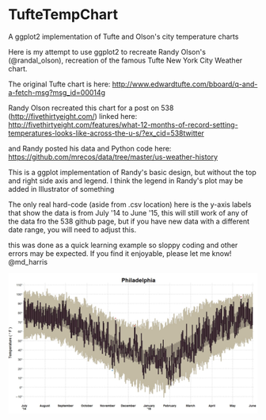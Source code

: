 # TufteTempChart
A ggplot2 implementation of Tufte and Olson's city temperature charts

Here is my attempt to use ggplot2 to recreate Randy Olson's (@randal_olson), recreation of the famous Tufte New York City Weather chart.

The original Tufte chart is here:
http://www.edwardtufte.com/bboard/q-and-a-fetch-msg?msg_id=00014g

Randy Olson recreated this chart for a post on 538 (http://fivethirtyeight.com/) linked here:
http://fivethirtyeight.com/features/what-12-months-of-record-setting-temperatures-looks-like-across-the-u-s/?ex_cid=538twitter

and Randy posted his data and Python code here:
https://github.com/mrecos/data/tree/master/us-weather-history

This is a ggplot implementation of Randy's basic design, but without the top and right side axis and legend.  I think the legend in Randy's plot may be added in Illustrator of something

The only real hard-code (aside from .csv location) here is the y-axis labels that show the data is from July '14 to June '15, 
this will still work of any of the data fro the 538 github page, but if you have new data with a different
date range, you will need to adjust this.

this was done as a quick learning example so sloppy coding and other errors may be expected.
If you find it enjoyable, please let me know! @md_harris

![alt tag](https://github.com/mrecos/TufteTempChart/blob/master/PHL_JPG.jpeg)
